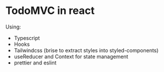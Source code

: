 # TodoMVC in react

Using:

* Typescript
* Hooks
* Tailwindcss (brise to extract styles into styled-components)
* useReducer and Context for state management
* prettier and eslint